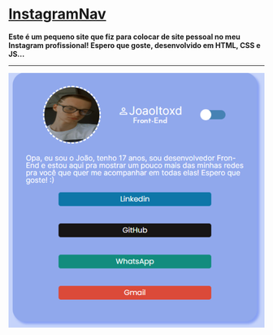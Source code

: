 # [InstagramNav](https://joaoito.github.io/instagramNav/)

**Este é um pequeno site que fiz para colocar de site pessoal no meu Instagram profissional! Espero que goste, desenvolvido em HTML, CSS e JS...**

---
<img src="./assets/icons/printNavInsta.png">